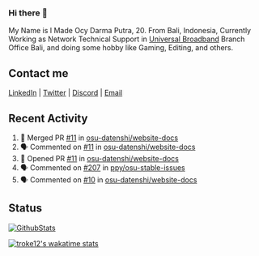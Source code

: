 ### Hi there 👋

My Name is I Made Ocy Darma Putra, 20. From Bali, Indonesia, Currently Working as Network Technical Support in [Universal Broadband](https://universal.net.id) Branch Office Bali, and doing some hobby like Gaming, Editing, and others.

## Contact me

[LinkedIn](https://linkedin.com/in/troke) | [Twitter](https://twitter.com/darma_ochi) | [Discord](https://link.troke.id/discord) | <a href="mailto:ochi@troke.id">Email</a> 

## Recent Activity

<!--START_SECTION:activity-->
1. 🎉 Merged PR [#11](https://github.com/osu-datenshi/website-docs/pull/11) in [osu-datenshi/website-docs](https://github.com/osu-datenshi/website-docs)
2. 🗣 Commented on [#11](https://github.com/osu-datenshi/website-docs/issues/11) in [osu-datenshi/website-docs](https://github.com/osu-datenshi/website-docs)
3. 💪 Opened PR [#11](https://github.com/osu-datenshi/website-docs/pull/11) in [osu-datenshi/website-docs](https://github.com/osu-datenshi/website-docs)
4. 🗣 Commented on [#207](https://github.com/ppy/osu-stable-issues/issues/207) in [ppy/osu-stable-issues](https://github.com/ppy/osu-stable-issues)
5. 🗣 Commented on [#10](https://github.com/osu-datenshi/website-docs/issues/10) in [osu-datenshi/website-docs](https://github.com/osu-datenshi/website-docs)
<!--END_SECTION:activity-->

## Status

[![GithubStats](https://github-readme-stats.vercel.app/api?username=troke12&show_icons=true)](https://github.com/troke12)

[![troke12's wakatime stats](https://github-readme-stats.vercel.app/api/wakatime?username=troke12&layout=compact)](https://wakatime.com/@troke12) 

